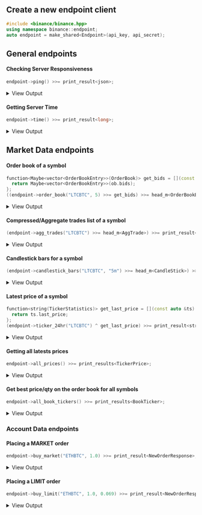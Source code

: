 ## Create a new endpoint client

```C++
#include <binance/binance.hpp>
using namespace binance::endpoint;
auto endpoint = make_shared<Endpoint>(api_key, api_secret);
```

## General endpoints

#### Checking Server Responsiveness
```C++
endpoint->ping() >>= print_result<json>;
```
<details><summary>View Output</summary><pre>{}</pre></details>

#### Getting Server Time
```C++
endpoint->time() >>= print_result<long>;
```
<details><summary>View Output</summary><pre>1508687363648</pre></details>

## Market Data endpoints

#### Order book of a symbol
```C++
function<Maybe<vector<OrderBookEntry>>(OrderBook)> get_bids = [](const auto &ob) {
  return Maybe<vector<OrderBookEntry>>(ob.bids);
};
((endpoint->order_book("LTCBTC", 5) >>= get_bids) >>= head_m<OrderBookEntry>) >>= print_result<OrderBookEntry>;
```
<details><summary>View Output</summary><pre>0.00914100 - 2.47000000</pre></details>

#### Compressed/Aggregate trades list of a symbol
```C++
(endpoint->agg_trades("LTCBTC") >>= head_m<AggTrade>) >>= print_result<AggTrade>;
```
<details><summary>View Output</summary><pre>aggregate_trade_id = 992421, price = 0.00914900, quantity = 0.33000000, first_trade_id = 1014449, last_trade_id = 1014449, timestamp = 1508775223876, is_buyer_maker = false, is_best_price_match = true</pre></details>

#### Candlestick bars for a symbol
```C++
(endpoint->candlestick_bars("LTCBTC", "5m") >>= head_m<CandleStick>) >>= print_result<CandleStick>;
```
<details><summary>View Output</summary><pre>open_time = 1508712000000, open = 0.00948600, high = 0.00948600, low = 0.00947000, close = 0.00947000, volumn = 146.69000000, close_time = 1508712299999, quote_asset_volumn = 1.39052521, number_of_trades = 28, taker_buy_base_asset_volume = 18.46000000, taker_buy_quote_asset_volume = 0.17494542</pre></details>

#### Latest price of a symbol
```C++
function<string(TickerStatistics)> get_last_price = [](const auto &ts) {
  return ts.last_price;
};
(endpoint->ticker_24hr("LTCBTC") ^ get_last_price) >>= print_result<string>;
```
<details><summary>View Output</summary><pre>0.01004900</pre></details>

#### Getting all latests prices
```C++
endpoint->all_prices() >>= print_results<TickerPrice>;
```
<details>
<summary>View Output</summary>
<pre>
symbol = ETHBTC, price = 0.05255200
symbol = LTCBTC, price = 0.00987900
symbol = BNBBTC, price = 0.00021863
symbol = NEOBTC, price = 0.00530800
symbol = 123456, price = 0.00030000
symbol = QTUMETH, price = 0.03560000
symbol = EOSETH, price = 0.00174300
symbol = SNTETH, price = 0.00008753
symbol = BNTETH, price = 0.00670000
symbol = BCCBTC, price = 0.05850000
symbol = GASBTC, price = 0.00365500
symbol = BNBETH, price = 0.00410000
symbol = BTMETH, price = 0.00018900
symbol = HCCBTC, price = 0.00000180
symbol = BTCUSDT, price = 5591.20000000
symbol = ETHUSDT, price = 297.01000000
symbol = HSRBTC, price = 0.00289000
symbol = OAXETH, price = 0.00132270
symbol = DNTETH, price = 0.00022664
symbol = MCOETH, price = 0.02833300
symbol = ICNETH, price = 0.00426600
symbol = ELCBTC, price = 0.00000053
symbol = MCOBTC, price = 0.00149000
symbol = WTCBTC, price = 0.00135000
symbol = WTCETH, price = 0.02540800
symbol = LLTBTC, price = 0.00001669
symbol = LRCBTC, price = 0.00001100
symbol = LRCETH, price = 0.00016311
symbol = QTUMBTC, price = 0.00187200
symbol = YOYOBTC, price = 0.00000481
symbol = OMGBTC, price = 0.00138200
symbol = OMGETH, price = 0.02614000
symbol = ZRXBTC, price = 0.00003556
symbol = ZRXETH, price = 0.00066020
symbol = STRATBTC, price = 0.00071100
symbol = STRATETH, price = 0.01379300
symbol = SNGLSBTC, price = 0.00002441
symbol = SNGLSETH, price = 0.00045860
symbol = BQXBTC, price = 0.00014650
symbol = BQXETH, price = 0.00274010
symbol = KNCBTC, price = 0.00018799
symbol = KNCETH, price = 0.00357220
symbol = FUNBTC, price = 0.00000339
symbol = FUNETH, price = 0.00006312
symbol = SNMBTC, price = 0.00001882
symbol = SNMETH, price = 0.00036520
symbol = NEOETH, price = 0.10300000
symbol = IOTABTC, price = 0.00008289
symbol = IOTAETH, price = 0.00156000
symbol = LINKBTC, price = 0.00004400
symbol = LINKETH, price = 0.00083899
symbol = XVGBTC, price = 0.00000100
symbol = XVGETH, price = 0.00001873
symbol = CTRBTC, price = 0.00011990
symbol = CTRETH, price = 0.00219000
symbol = SALTBTC, price = 0.00052600
symbol = SALTETH, price = 0.01011000
symbol = MDABTC, price = 0.00023000
symbol = MDAETH, price = 0.00436500
symbol = MTLBTC, price = 0.00143900
symbol = MTLETH, price = 0.02635200
symbol = SUBBTC, price = 0.00002661
symbol = SUBETH, price = 0.00050499
symbol = EOSBTC, price = 0.00009239
symbol = SNTBTC, price = 0.00000461
symbol = ETC, price = 0.00000000
symbol = ETCETH, price = 0.03443100
symbol = ETCBTC, price = 0.00187000
symbol = MTHBTC, price = 0.00001340
symbol = MTHETH, price = 0.00025110
symbol = ENGBTC, price = 0.00008420
symbol = ENGETH, price = 0.00157020
symbol = DNTBTC, price = 0.00001191
symbol = ZECBTC, price = 0.00000000
symbol = ZECETH, price = 0.00000000
symbol = BNTBTC, price = 0.00036099
symbol = ASTBTC, price = 0.00003900
symbol = ASTETH, price = 0.00074000
symbol = DASHBTC, price = 0.05167400
symbol = DASHETH, price = 1.05771000
symbol = OAXBTC, price = 0.00007200
symbol = ICNBTC, price = 0.00022720
symbol = BTGBTC, price = 0.03305400
symbol = BTGETH, price = 0.69850200
</pre>
</details>

#### Get best price/qty on the order book for all symbols
```C++
endpoint->all_book_tickers() >>= print_results<BookTicker>;
```
<details>
<summary>View Output</summary>
<pre>
symbol = ETHBTC, bidPrice = 0.05321600, bidQty = 0.19600000, askPrice = 0.05355400, askQty = 15.00000000
symbol = LTCBTC, bidPrice = 0.00985200, bidQty = 10.00000000, askPrice = 0.00991800, askQty = 19.36000000
symbol = BNBBTC, bidPrice = 0.00021955, bidQty = 770.00000000, askPrice = 0.00022095, askQty = 20.00000000
symbol = NEOBTC, bidPrice = 0.00529200, bidQty = 17.02000000, askPrice = 0.00530000, askQty = 595.72000000
symbol = 123456, bidPrice = 0.00000000, bidQty = 0.00000000, askPrice = 0.00000000, askQty = 0.00000000
symbol = QTUMETH, bidPrice = 0.03465600, bidQty = 12.51000000, askPrice = 0.03513100, askQty = 3.71000000
symbol = EOSETH, bidPrice = 0.00171400, bidQty = 117.00000000, askPrice = 0.00173600, askQty = 50.00000000
symbol = SNTETH, bidPrice = 0.00008806, bidQty = 2271.00000000, askPrice = 0.00008900, askQty = 2115.00000000
symbol = BNTETH, bidPrice = 0.00657200, bidQty = 1181.58000000, askPrice = 0.00671600, askQty = 145.92000000
symbol = BCCBTC, bidPrice = 0.05867000, bidQty = 0.70500000, askPrice = 0.05899800, askQty = 11.27400000
symbol = GASBTC, bidPrice = 0.00358800, bidQty = 41.74000000, askPrice = 0.00361600, askQty = 18.64000000
symbol = BNBETH, bidPrice = 0.00410000, bidQty = 65.00000000, askPrice = 0.00414138, askQty = 6.00000000
symbol = BTMETH, bidPrice = 0.00000000, bidQty = 0.00000000, askPrice = 0.00000000, askQty = 0.00000000
symbol = HCCBTC, bidPrice = 0.00000000, bidQty = 0.00000000, askPrice = 0.00000000, askQty = 0.00000000
symbol = BTCUSDT, bidPrice = 5415.55000000, bidQty = 0.09870000, askPrice = 5434.90000000, askQty = 0.20000000
symbol = ETHUSDT, bidPrice = 290.01000000, bidQty = 0.50000000, askPrice = 292.18000000, askQty = 1.59080000
symbol = HSRBTC, bidPrice = 0.00000000, bidQty = 0.00000000, askPrice = 0.00000000, askQty = 0.00000000
symbol = OAXETH, bidPrice = 0.00133400, bidQty = 2611.00000000, askPrice = 0.00137990, askQty = 3372.00000000
symbol = DNTETH, bidPrice = 0.00021594, bidQty = 6721.00000000, askPrice = 0.00022499, askQty = 18965.00000000
symbol = MCOETH, bidPrice = 0.02708500, bidQty = 77.20000000, askPrice = 0.02788700, askQty = 231.24000000
symbol = ICNETH, bidPrice = 0.00422400, bidQty = 200.00000000, askPrice = 0.00430890, askQty = 52.00000000
symbol = ELCBTC, bidPrice = 0.00000000, bidQty = 0.00000000, askPrice = 0.00000000, askQty = 0.00000000
symbol = MCOBTC, bidPrice = 0.00145200, bidQty = 4.00000000, askPrice = 0.00147000, askQty = 1.00000000
symbol = WTCBTC, bidPrice = 0.00134503, bidQty = 106.00000000, askPrice = 0.00135100, askQty = 700.00000000
symbol = WTCETH, bidPrice = 0.02530000, bidQty = 13.50000000, askPrice = 0.02550000, askQty = 26.16000000
symbol = LLTBTC, bidPrice = 0.00000000, bidQty = 0.00000000, askPrice = 0.00000000, askQty = 0.00000000
symbol = LRCBTC, bidPrice = 0.00000000, bidQty = 0.00000000, askPrice = 0.00000000, askQty = 0.00000000
symbol = LRCETH, bidPrice = 0.00000000, bidQty = 0.00000000, askPrice = 0.00000000, askQty = 0.00000000
symbol = QTUMBTC, bidPrice = 0.00187200, bidQty = 11.29000000, askPrice = 0.00188500, askQty = 40.00000000
symbol = YOYOBTC, bidPrice = 0.00000000, bidQty = 0.00000000, askPrice = 0.00000000, askQty = 0.00000000
symbol = OMGBTC, bidPrice = 0.00141300, bidQty = 91.53000000, askPrice = 0.00142300, askQty = 171.55000000
symbol = OMGETH, bidPrice = 0.02649500, bidQty = 134.50000000, askPrice = 0.02682700, askQty = 17.94000000
symbol = ZRXBTC, bidPrice = 0.00003528, bidQty = 191.00000000, askPrice = 0.00003594, askQty = 2254.00000000
symbol = ZRXETH, bidPrice = 0.00065451, bidQty = 190.00000000, askPrice = 0.00067948, askQty = 3698.00000000
symbol = STRATBTC, bidPrice = 0.00071600, bidQty = 103.95000000, askPrice = 0.00072000, askQty = 130.10000000
symbol = STRATETH, bidPrice = 0.01326100, bidQty = 312.44000000, askPrice = 0.01374100, askQty = 0.99000000
symbol = SNGLSBTC, bidPrice = 0.00002414, bidQty = 872.00000000, askPrice = 0.00002449, askQty = 345.00000000
symbol = SNGLSETH, bidPrice = 0.00044853, bidQty = 220.00000000, askPrice = 0.00045586, askQty = 92.00000000
symbol = BQXBTC, bidPrice = 0.00014421, bidQty = 9.00000000, askPrice = 0.00014897, askQty = 584.00000000
symbol = BQXETH, bidPrice = 0.00268890, bidQty = 30.00000000, askPrice = 0.00288620, askQty = 2322.00000000
symbol = KNCBTC, bidPrice = 0.00018596, bidQty = 59.00000000, askPrice = 0.00018786, askQty = 207.00000000
symbol = KNCETH, bidPrice = 0.00350000, bidQty = 185.00000000, askPrice = 0.00351880, askQty = 7839.00000000
symbol = FUNBTC, bidPrice = 0.00000331, bidQty = 42600.00000000, askPrice = 0.00000338, askQty = 19256.00000000
symbol = FUNETH, bidPrice = 0.00006119, bidQty = 2000.00000000, askPrice = 0.00006480, askQty = 32149.00000000
symbol = SNMBTC, bidPrice = 0.00001817, bidQty = 3894.00000000, askPrice = 0.00001872, askQty = 595.00000000
symbol = SNMETH, bidPrice = 0.00033662, bidQty = 1492.00000000, askPrice = 0.00035866, askQty = 14807.00000000
symbol = NEOETH, bidPrice = 0.09789600, bidQty = 42.32000000, askPrice = 0.09984900, askQty = 3.00000000
symbol = IOTABTC, bidPrice = 0.00008504, bidQty = 1160.00000000, askPrice = 0.00008511, askQty = 331.00000000
symbol = IOTAETH, bidPrice = 0.00156006, bidQty = 2655.00000000, askPrice = 0.00160000, askQty = 2053.00000000
symbol = LINKBTC, bidPrice = 0.00004393, bidQty = 3585.00000000, askPrice = 0.00004440, askQty = 24944.00000000
symbol = LINKETH, bidPrice = 0.00082251, bidQty = 425.00000000, askPrice = 0.00083550, askQty = 606.00000000
symbol = XVGBTC, bidPrice = 0.00000096, bidQty = 95893.00000000, askPrice = 0.00000098, askQty = 178991.00000000
symbol = XVGETH, bidPrice = 0.00001746, bidQty = 237301.00000000, askPrice = 0.00001974, askQty = 93319.00000000
symbol = CTRBTC, bidPrice = 0.00010601, bidQty = 104.00000000, askPrice = 0.00010726, askQty = 1258.00000000
symbol = CTRETH, bidPrice = 0.00200090, bidQty = 174.00000000, askPrice = 0.00204470, askQty = 712.00000000
symbol = SALTBTC, bidPrice = 0.00052700, bidQty = 1.83000000, askPrice = 0.00053000, askQty = 62.09000000
symbol = SALTETH, bidPrice = 0.00955500, bidQty = 888.91000000, askPrice = 0.00996600, askQty = 135.93000000
symbol = MDABTC, bidPrice = 0.00022999, bidQty = 58.00000000, askPrice = 0.00023200, askQty = 200.00000000
symbol = MDAETH, bidPrice = 0.00421470, bidQty = 57.00000000, askPrice = 0.00438310, askQty = 1089.00000000
symbol = MTLBTC, bidPrice = 0.00145500, bidQty = 888.00000000, askPrice = 0.00148800, askQty = 7.00000000
symbol = MTLETH, bidPrice = 0.02700000, bidQty = 25.01000000, askPrice = 0.02931700, askQty = 0.99000000
symbol = SUBBTC, bidPrice = 0.00002593, bidQty = 6763.00000000, askPrice = 0.00002600, askQty = 118.00000000
symbol = SUBETH, bidPrice = 0.00048000, bidQty = 2710.00000000, askPrice = 0.00048987, askQty = 9223.00000000
symbol = EOSBTC, bidPrice = 0.00009144, bidQty = 278.00000000, askPrice = 0.00009249, askQty = 799.00000000
symbol = SNTBTC, bidPrice = 0.00000470, bidQty = 5600.00000000, askPrice = 0.00000477, askQty = 13105.00000000
symbol = ETC, bidPrice = 0.00000000, bidQty = 0.00000000, askPrice = 0.00000000, askQty = 0.00000000
symbol = ETCETH, bidPrice = 0.03421900, bidQty = 20.99000000, askPrice = 0.03573100, askQty = 753.98000000
symbol = ETCBTC, bidPrice = 0.00184400, bidQty = 21.00000000, askPrice = 0.00186700, askQty = 9.99000000
symbol = MTHBTC, bidPrice = 0.00001335, bidQty = 3100.00000000, askPrice = 0.00001370, askQty = 651.00000000
symbol = MTHETH, bidPrice = 0.00025205, bidQty = 793.00000000, askPrice = 0.00026299, askQty = 50.00000000
symbol = ENGBTC, bidPrice = 0.00008029, bidQty = 206.00000000, askPrice = 0.00008290, askQty = 13916.00000000
symbol = ENGETH, bidPrice = 0.00152780, bidQty = 207.00000000, askPrice = 0.00152990, askQty = 2001.00000000
symbol = DNTBTC, bidPrice = 0.00001171, bidQty = 4764.00000000, askPrice = 0.00001181, askQty = 14100.00000000
symbol = ZECBTC, bidPrice = 0.00000000, bidQty = 0.00000000, askPrice = 0.00000000, askQty = 0.00000000
symbol = ZECETH, bidPrice = 0.00000000, bidQty = 0.00000000, askPrice = 0.00000000, askQty = 0.00000000
symbol = BNTBTC, bidPrice = 0.00035097, bidQty = 19.00000000, askPrice = 0.00035597, askQty = 267.00000000
symbol = ASTBTC, bidPrice = 0.00003990, bidQty = 3911.00000000, askPrice = 0.00004149, askQty = 1870.00000000
symbol = ASTETH, bidPrice = 0.00076550, bidQty = 1123.00000000, askPrice = 0.00077460, askQty = 260.00000000
symbol = DASHBTC, bidPrice = 0.05190000, bidQty = 0.10000000, askPrice = 0.05209500, askQty = 3.19400000
symbol = DASHETH, bidPrice = 0.95680000, bidQty = 117.41200000, askPrice = 1.03651000, askQty = 0.55100000
symbol = OAXBTC, bidPrice = 0.00006991, bidQty = 128.00000000, askPrice = 0.00007299, askQty = 5114.00000000
symbol = ICNBTC, bidPrice = 0.00022701, bidQty = 48.00000000, askPrice = 0.00022950, askQty = 200.00000000
symbol = BTGBTC, bidPrice = 0.03300000, bidQty = 0.30000000, askPrice = 0.03379100, askQty = 7.41000000
symbol = BTGETH, bidPrice = 0.61000000, bidQty = 0.40000000, askPrice = 0.66447300, askQty = 0.60000000
</pre>
</details>

### Account Data endpoints

#### Placing a MARKET order
```C++
endpoint->buy_market("ETHBTC", 1.0) >>= print_result<NewOrderResponse>;
```
<details>
<summary>View Output</summary>
<pre>
symbol = ETHBTC, orderId = 1321312, clientOrderId = XXXXXfc2XXzTXXGs66ZcXX, transactTime = 1508382322725
</pre>
</details>

#### Placing a LIMIT order
```C++
endpoint->buy_limit("ETHBTC", 1.0, 0.069) >>= print_result<NewOrderResponse>;
```
<details>
<summary>View Output</summary>
<pre>
symbol = ETHBTC, orderId = 1321312, clientOrderId = XXXXXfc2XXzTXXGs66ZcXX, transactTime = 1508382322725
</pre>
</details>
